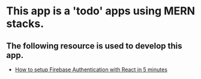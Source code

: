 # This app is a 'todo' apps using MERN stacks.

## The following resource is used to develop this app.

* [How to setup Firebase Authentication with React in 5 minutes](https://medium.com/firebase-developers/how-to-setup-firebase-authentication-with-react-in-5-minutes-maybe-10-bb8bb53e8834)
